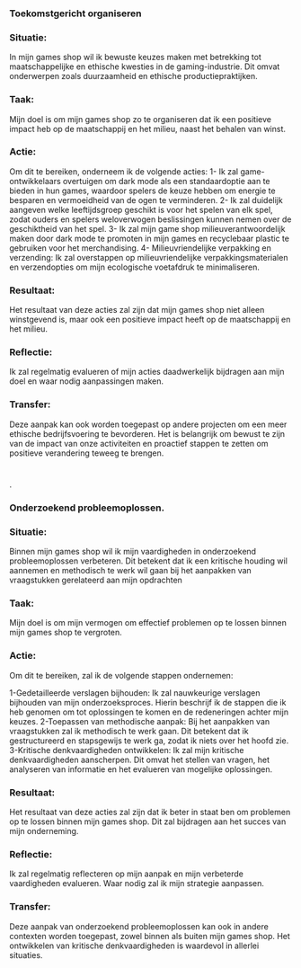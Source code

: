 ### Toekomstgericht organiseren

### Situatie:
In mijn games shop wil ik bewuste keuzes maken met betrekking tot maatschappelijke en ethische kwesties in de gaming-industrie. Dit omvat onderwerpen zoals  duurzaamheid en ethische productiepraktijken.
### Taak:
Mijn doel is om mijn games shop zo te organiseren dat ik een positieve impact heb op de maatschappij en het milieu, naast het behalen van winst.
### Actie:
Om dit te bereiken, onderneem ik de volgende acties:
1- Ik zal game-ontwikkelaars overtuigen om dark mode als een standaardoptie aan te bieden in hun games, waardoor spelers de keuze hebben om energie te besparen en vermoeidheid van de ogen te verminderen.
2- Ik zal duidelijk aangeven welke leeftijdsgroep geschikt is voor het spelen van elk spel, zodat ouders en spelers weloverwogen beslissingen kunnen nemen over de geschiktheid van het spel.
3- Ik zal mijn game shop milieuverantwoordelijk maken door dark mode te promoten in mijn games en recyclebaar plastic te gebruiken voor het merchandising.
4- Milieuvriendelijke verpakking en verzending: Ik zal overstappen op milieuvriendelijke verpakkingsmaterialen en verzendopties om mijn ecologische voetafdruk te minimaliseren.
### Resultaat:
Het resultaat van deze acties zal zijn dat mijn games shop niet alleen winstgevend is, maar ook een positieve impact heeft op de maatschappij en het milieu.
### Reflectie:
Ik zal regelmatig evalueren of mijn acties daadwerkelijk bijdragen aan mijn doel en waar nodig aanpassingen maken.
### Transfer:
Deze aanpak kan ook worden toegepast op andere projecten om een meer ethische bedrijfsvoering te bevorderen. Het is belangrijk om bewust te zijn van de impact van onze activiteiten en proactief stappen te zetten om positieve verandering teweeg te brengen.
#
.
### Onderzoekend probleemoplossen.

### Situatie:
Binnen mijn games shop wil ik mijn vaardigheden in onderzoekend probleemoplossen verbeteren. Dit betekent dat ik een kritische houding wil aannemen en methodisch te werk wil gaan bij het aanpakken van vraagstukken gerelateerd aan mijn opdrachten
### Taak:
Mijn doel is om mijn vermogen om effectief problemen op te lossen binnen mijn games shop te vergroten.
### Actie:
Om dit te bereiken, zal ik de volgende stappen ondernemen:

1-Gedetailleerde verslagen bijhouden: Ik zal nauwkeurige verslagen bijhouden van mijn onderzoeksproces. Hierin beschrijf ik de stappen die ik heb genomen om tot oplossingen te komen en de redeneringen achter mijn keuzes.
2-Toepassen van methodische aanpak: Bij het aanpakken van vraagstukken zal ik methodisch te werk gaan. Dit betekent dat ik gestructureerd en stapsgewijs te werk ga, zodat ik niets over het hoofd zie.
3-Kritische denkvaardigheden ontwikkelen: Ik zal mijn kritische denkvaardigheden aanscherpen. Dit omvat het stellen van vragen, het analyseren van informatie en het evalueren van mogelijke oplossingen.
### Resultaat:
Het resultaat van deze acties zal zijn dat ik beter in staat ben om problemen op te lossen binnen mijn games shop. Dit zal bijdragen aan het succes van mijn onderneming.
### Reflectie:
Ik zal regelmatig reflecteren op mijn aanpak en mijn verbeterde vaardigheden evalueren. Waar nodig zal ik mijn strategie aanpassen.
### Transfer:
Deze aanpak van onderzoekend probleemoplossen kan ook in andere contexten worden toegepast, zowel binnen als buiten mijn games shop. Het ontwikkelen van kritische denkvaardigheden is waardevol in allerlei situaties. 